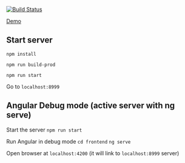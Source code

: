 [![Build Status](https://travis-ci.org/Malczewski/pointing-blackjack.svg?branch=develop)](https://travis-ci.org/Malczewski/pointing-blackjack)

[Demo]

## Start server
`npm install`

`npm run build-prod`

`npm run start`

Go to `localhost:8999`

## Angular Debug mode (active server with ng serve)
Start the server
`npm run start`

Run Angular in debug mode
`cd frontend`
`ng serve`

Open browser at `localhost:4200` (it will link to `localhost:8999` server)

[//]: # (References)
[Demo]: https://pointing-blackjack.herokuapp.com/
